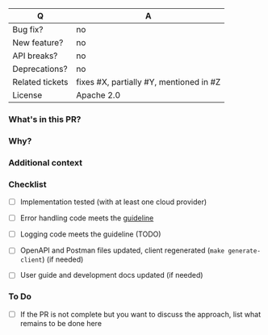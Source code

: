 | Q               | A
| --------------- | ---
| Bug fix?        | no|yes
| New feature?    | no|yes
| API breaks?     | no|yes
| Deprecations?   | no|yes
| Related tickets | fixes #X, partially #Y, mentioned in #Z
| License         | Apache 2.0


### What's in this PR?
<!-- Explain the contents of the PR. Give an overview about the implementation, which decisions were made and why. -->


### Why?
<!-- Which problem does the PR fix? (remove this section if you linked an issue above) -->


### Additional context
<!-- Additional information we should know about (eg. edge cases, steps you followed to test the implementation) (remove this section if you don't need it) -->


### Checklist

- [ ] Implementation tested (with at least one cloud provider)
- [ ] Error handling code meets the [guideline](https://github.com/banzaicloud/pipeline/blob/master/docs/error-handling-guide.md)
- [ ] Logging code meets the guideline (TODO)
- [ ] OpenAPI and Postman files updated, client regenerated (`make generate-client`) (if needed)
- [ ] User guide and development docs updated (if needed)


### To Do
<!-- (remove this section if you don't need it) -->
- [ ] If the PR is not complete but you want to discuss the approach, list what remains to be done here
